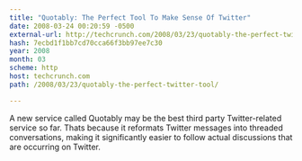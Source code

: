 ```yaml
---
title: "Quotably: The Perfect Tool To Make Sense Of Twitter"
date: 2008-03-24 00:20:59 -0500
external-url: http://techcrunch.com/2008/03/23/quotably-the-perfect-twitter-tool/
hash: 7ecbd1f1bb7cd70cca66f3bb97ee7c30
year: 2008
month: 03
scheme: http
host: techcrunch.com
path: /2008/03/23/quotably-the-perfect-twitter-tool/

---
```


A new service called Quotably may be the best third party Twitter-related service so far. Thats because it reformats Twitter messages into threaded conversations, making it significantly easier to follow actual discussions that are occurring on Twitter.
